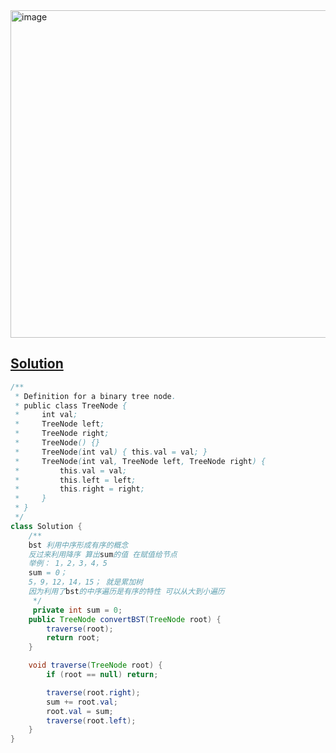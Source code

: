 <img width="524" alt="image" src="https://github.com/kkkkevx/DSA2/assets/108632304/941e5b9b-765e-49d0-8e0a-15c04fab14d8">

## [Solution](https://leetcode.cn/problems/convert-bst-to-greater-tree/)

```java
/**
 * Definition for a binary tree node.
 * public class TreeNode {
 *     int val;
 *     TreeNode left;
 *     TreeNode right;
 *     TreeNode() {}
 *     TreeNode(int val) { this.val = val; }
 *     TreeNode(int val, TreeNode left, TreeNode right) {
 *         this.val = val;
 *         this.left = left;
 *         this.right = right;
 *     }
 * }
 */
class Solution {
    /**
    bst 利用中序形成有序的概念
    反过来利用降序 算出sum的值 在赋值给节点
    举例： 1，2，3，4，5
    sum = 0；
    5，9，12，14，15； 就是累加树
    因为利用了bst的中序遍历是有序的特性 可以从大到小遍历
     */
     private int sum = 0;
    public TreeNode convertBST(TreeNode root) {
        traverse(root);
        return root;
    }

    void traverse(TreeNode root) {
        if (root == null) return;

        traverse(root.right);
        sum += root.val;
        root.val = sum;
        traverse(root.left);
    }
}
```
